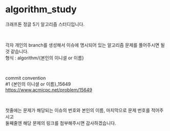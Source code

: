 # algorithm_study

크래프톤 정글 5기 알고리즘 스터디입니다.

<br/>

각자 개인의 branch를 생성해서 이슈에 명시되어 있는 알고리즘 문제를 풀어주시면 될 것 같습니다. <br/>
형식 : algorithm/{본인의 이니셜 or 이름} <br/>

<br/>

commit convention <br/>
#1 {본인의 이니셜 or 이름}_15649 <br/>
https://www.acmicpc.net/problem/15649 <br/>

<br/>

첫줄에는 문제가 해당되는 이슈의 번호와 본인의 이름, 마지막으로 문제 번호를 적어주시고 <br/>
둘째줄엔 해당 문제의 링크를 첨부해주시면 감사하겠습니다.
